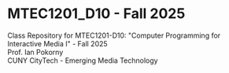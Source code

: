# MTEC1201_D10 - Fall 2025 
Class Repository for MTEC1201-D10: "Computer Programming for Interactive Media I" - Fall 2025     
Prof. Ian Pokorny   
CUNY CityTech - Emerging Media Technology
